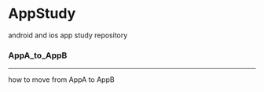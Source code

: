 # AppStudy
android and ios app study repository


### AppA_to_AppB
------------------------------------

how to move from AppA to AppB
